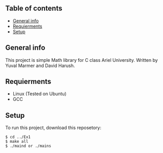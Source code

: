 ## Table of contents
* [General info](#general-info)
* [Requierments](#requierments)
* [Setup](#setup)

## General info
This project is simple Math library for C class Ariel University.
Written by Yuval Marmer and David Harush.
	
## Requierments
* Linux (Tested on Ubuntu)
* GCC 

## Setup
To run this project, download this reposetory:

```
$ cd ../Ex1
$ make all
$ ./maind or ./mains 
```